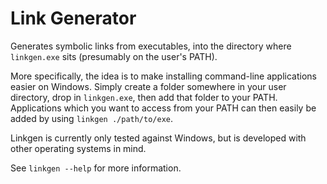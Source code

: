 # Link Generator

Generates symbolic links from executables, into the directory where
`linkgen.exe` sits (presumably on the user's PATH).

More specifically, the idea is to make installing command-line applications
easier on Windows. Simply create a folder somewhere in your user directory, drop
in `linkgen.exe`, then add that folder to your PATH. Applications which you want
to access from your PATH can then easily be added by using
`linkgen ./path/to/exe`.

Linkgen is currently only tested against Windows, but is developed with other
operating systems in mind.

See `linkgen --help` for more information.